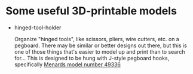 # Some useful 3D-printable models

* hinged-tool-holder
  
  Organize "hinged tools", like scissors, pliers, wire cutters, etc. on a pegboard. There may be similar or better designs out there,
  but this is one of those things that's easier to model up and print than to search for...
  This is designed to be hung with J-style pegboard hooks, specifically [Menards model number 49336](https://www.menards.com/main/storage-organization/garage-outdoor-storage/wall-storage/tool-shop-reg-1-4-standard-j-style-pegboard-hook-15-pack/49336/p-1555569000399-c-12657.htm) 
